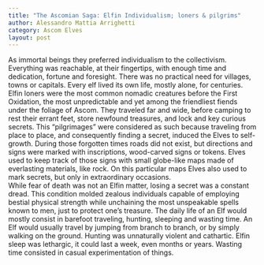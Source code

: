 ```yaml
---
title: "The Ascomian Saga: Elfin Individualism; loners & pilgrims"
author: Alessandro Mattia Arrighetti
category: Ascom Elves
layout: post
---
```



As immortal beings they preferred individualism to the collectivism. Everything was reachable, at their fingertips, with enough time and dedication, fortune and foresight. There was no practical need for villages, towns or capitals. Every elf lived its own life, mostly alone, for centuries. 
Elfin loners were the most common nomadic creatures before the First Oxidation, the most unpredictable and yet among the friendliest fiends under the foliage of Ascom. They traveled far and wide, before camping to rest their errant feet, store newfound treasures, and lock and key curious secrets. This “pilgrimages” were considered as such because traveling from place to place, and consequently finding a secret, induced the Elves to self-growth. 
During those forgotten times roads did not exist, but directions and signs were marked with inscriptions, wood-carved signs or tokens. Elves used to keep track of those signs with small globe-like maps made of everlasting materials, like rock. On this particular maps Elves also used to mark secrets, but only in extraordinary occasions.  
While fear of death was not an Elfin matter, losing a secret was a constant dread. This condition molded zealous individuals capable of employing bestial physical strength while unchaining the most unspeakable spells known to men, just to protect one’s treasure. 
The daily life of an Elf would mostly consist in barefoot traveling, hunting, sleeping and wasting time. An Elf would usually travel by jumping from branch to branch, or by simply walking on the ground. Hunting was unnaturally violent and cathartic. Elfin sleep was lethargic, it could last a week, even months or years. Wasting time consisted in casual experimentation of things. 